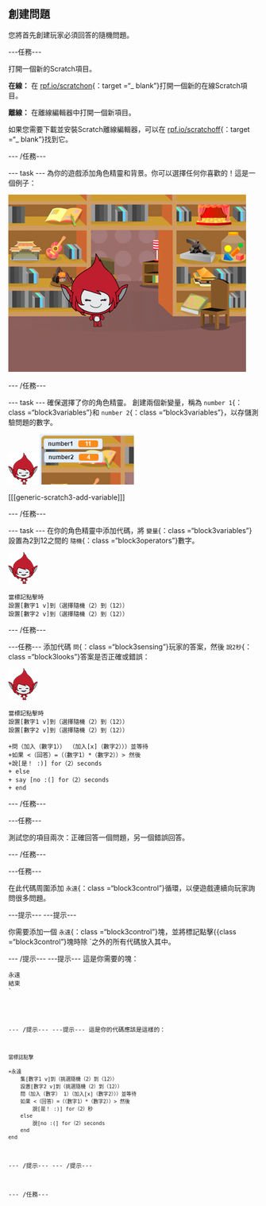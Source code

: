 ## 創建問題

您將首先創建玩家必須回答的隨機問題。

\---任務\---

打開一個新的Scratch項目。

**在線：** 在 [rpf.io/scratchon](http://rpf.io/scratchon){：target =“_ blank”}打開一個新的在線Scratch項目。

**離線：** 在離線編輯器中打開一個新項目。

如果您需要下載並安裝Scratch離線編輯器，可以在 [rpf.io/scratchoff](http://rpf.io/scratchoff){：target =“_ blank”}找到它。

\--- /任務\---

\--- task \--- 為你的遊戲添加角色精靈和背景。你可以選擇任何你喜歡的！這是一個例子：

![截圖](images/brain-setting.png)

\--- /任務\---

\--- task \--- 確保選擇了你的角色精靈。 創建兩個新變量，稱為 `number 1`{：class =“block3variables”}和 `number 2`{：class =“block3variables”}，以存儲測驗問題的數字。

![截圖](images/giga-sprite.png) ![截圖](images/brain-variables.png)

[[[generic-scratch3-add-variable]]]

\--- /任務\---

\--- task \--- 在你的角色精靈中添加代碼，將 `變量`{：class =“block3variables”}設置為2到12之間的 `隨機`{：class =“block3operators”}數字。

![截圖](images/giga-sprite.png)

```blocks3
當標記點擊時
設置[數字1 v]到（選擇隨機（2）到（12））
設置[數字2 v]到（選擇隨機（2）到（12））
```

\--- /任務\---

\---任務\--- 添加代碼 `問`{：class =“block3sensing”}玩家的答案，然後 `說2秒`{：class =“block3looks”}答案是否正確或錯誤：

![截圖](images/giga-sprite.png)

```blocks3
當標記點擊時
設置[數字1 v]到（選擇隨機（2）到（12））
設置[數字2 v]到（選擇隨機（2）到（12））

+問（加入（數字1）） （加入[x]（數字2）））並等待
+如果 <（回答）=（（數字1）*（數字2））> 然後
+說[是！ :)] for（2）seconds
+ else
+ say [no :(] for（2）seconds
+ end
```

\--- /任務\---

\---任務\---

測試您的項目兩次：正確回答一個問題，另一個錯誤回答。

\--- /任務\---

\---任務\---

在此代碼周圍添加 `永遠`{：class =“block3control”}循環，以便遊戲連續向玩家詢問很多問題。

\---提示\--- \---提示\---

你需要添加一個 `永遠`{：class =“block3control”}塊，並將標記點擊</code>{{class =“block3control”}塊時除 `之外的所有代碼放入其中。</p>

<p>--- /提示---
---提示---
這是你需要的塊：</p>

<pre><code class="blocks3">永遠
結束
`</pre> 

\--- /提示\--- \---提示\--- 這是你的代碼應該是這樣的：

```blocks3
當標誌點擊

+永遠
    集[數字1 v]到（挑選隨機（2）到（12））
    設置[數字2 v]到（挑選隨機（2）到（12））
    問（加入（數字） 1）（加入[x]（數字2）））並等待
    如果 <（回答）=（（數字1）*（數字2））> 然後
        說[是！ :)] for（2）秒
    else
        說[no :(] for（2）seconds
    end
end
```

\--- /提示\--- \--- /提示\---

\--- /任務\---